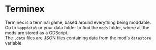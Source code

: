 # Terminex
Terminex is a terminal game, based around everything being moddable.<br>
Go to `%appdata%` or your data folder to find the `mods` folder, where all the mods are stored as a GDScript.<br>
The `.data` files are JSON files containing data from the mod's `datastore` variable.
